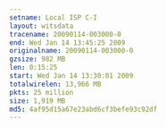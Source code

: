```yaml
---
setname: Local ISP C-I
layout: witsdata
tracename: 20090114-003000-0
end: Wed Jan 14 13:45:25 2009
originalname: 20090114-003000-0
gzsize: 982 MB
len: 0:15:25
start: Wed Jan 14 13:30:01 2009
totalwirelen: 13,966 MB
pkts: 25 million
size: 1,919 MB
md5: 4af95d15a67e23abd6cf3befe93c92df
---
```

